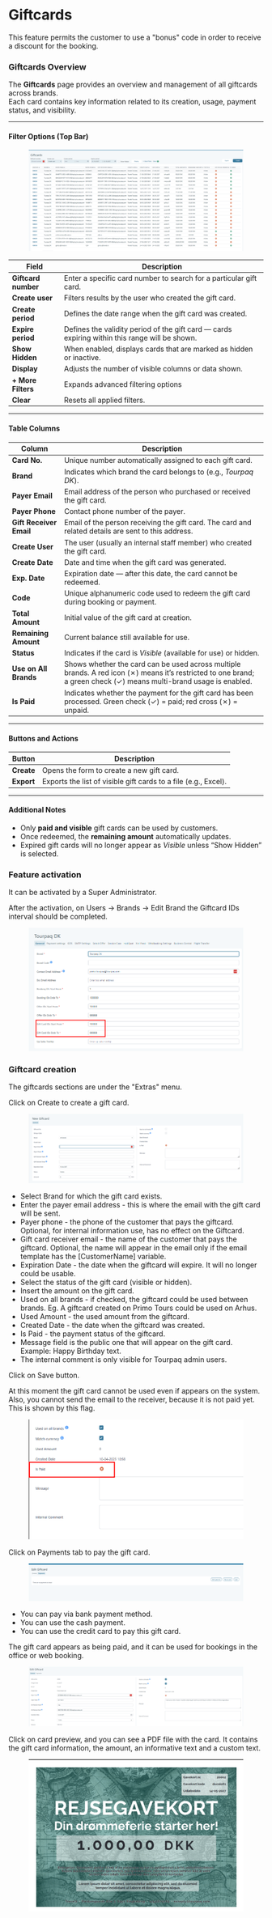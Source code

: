 # Giftcards

This feature permits the customer to use a "bonus" code in order to receive a discount for the booking.

### **Giftcards Overview**

The **Giftcards** page provides an overview and management of all giftcards across brands.\
Each card contains key information related to its creation, usage, payment status, and visibility.

***

#### **Filter Options (Top Bar)**

<figure><img src=".gitbook/assets/image (10).png" alt=""><figcaption></figcaption></figure>

| **Field**           | **Description**                                                                                |
| ------------------- | ---------------------------------------------------------------------------------------------- |
| **Giftcard number** | Enter a specific card number to search for a particular gift card.                             |
| **Create user**     | Filters results by the user who created the gift card.                                         |
| **Create period**   | Defines the date range when the gift card was created.                                         |
| **Expire period**   | Defines the validity period of the gift card — cards expiring within this range will be shown. |
| **Show Hidden**     | When enabled, displays cards that are marked as hidden or inactive.                            |
| **Display**         | Adjusts the number of visible columns or data shown.                                           |
| **+ More Filters**  | Expands advanced filtering options                                                             |
|  **Clear**          | Resets all applied filters.                                                                    |

***

#### **Table Columns**

| **Column**              | **Description**                                                                                                                                                     |
| ----------------------- | ------------------------------------------------------------------------------------------------------------------------------------------------------------------- |
| **Card No.**            | Unique number automatically assigned to each gift card.                                                                                                             |
| **Brand**               | Indicates which brand the card belongs to (e.g., _Tourpaq DK_).                                                                                                     |
| **Payer Email**         | Email address of the person who purchased or received the gift card.                                                                                                |
| **Payer Phone**         | Contact phone number of the payer.                                                                                                                                  |
| **Gift Receiver Email** | Email of the person receiving the gift card. The card and related details are sent to this address.                                                                 |
| **Create User**         | The user (usually an internal staff member) who created the gift card.                                                                                              |
| **Create Date**         | Date and time when the gift card was generated.                                                                                                                     |
| **Exp. Date**           | Expiration date — after this date, the card cannot be redeemed.                                                                                                     |
| **Code**                | Unique alphanumeric code used to redeem the gift card during booking or payment.                                                                                    |
| **Total Amount**        | Initial value of the gift card at creation.                                                                                                                         |
| **Remaining Amount**    | Current balance still available for use.                                                                                                                            |
| **Status**              | Indicates if the card is _Visible_ (available for use) or hidden.                                                                                                   |
| **Use on All Brands**   | Shows whether the card can be used across multiple brands. A red icon (✗) means it’s restricted to one brand; a green check (✓) means multi-brand usage is enabled. |
| **Is Paid**             | Indicates whether the payment for the gift card has been processed. Green check (✓) = paid; red cross (✗) = unpaid.                                                 |

***

#### **Buttons and Actions**

| **Button** | **Description**                                                 |
| ---------- | --------------------------------------------------------------- |
| **Create** | Opens the form to create a new gift card.                       |
| **Export** | Exports the list of visible gift cards to a file (e.g., Excel). |

***

#### **Additional Notes**

* Only **paid and visible** gift cards can be used by customers.
* Once redeemed, the **remaining amount** automatically updates.
* Expired gift cards will no longer appear as _Visible_ unless “Show Hidden” is selected.

### Feature activation <a href="#feature-activation" id="feature-activation"></a>

It can be activated by a Super Administrator.

After the activation, on Users -> Brands -> Edit Brand the Giftcard IDs interval should be completed.

<figure><img src=".gitbook/assets/image (21) (1) (1) (1).png" alt=""><figcaption></figcaption></figure>

### Giftcard creation <a href="#giftcard-creation" id="giftcard-creation"></a>

The giftcards sections are under the "Extras" menu.

Click on Create to create a gift card.&#x20;

<figure><img src=".gitbook/assets/image (14) (1) (1) (1) (1) (1).png" alt=""><figcaption></figcaption></figure>

* Select Brand for which the gift card exists.&#x20;
* Enter the payer email address - this is where the email with the gift card will be sent.&#x20;
* Payer phone - the phone of the customer that pays the giftcard. Optional, for internal information use, has no effect on the Giftcard.
* Gift card receiver email - the name of the customer that pays the giftcard. Optional, the name will appear in the email only if the email template has the \[CustomerName] variable.
* Expiration Date - the date when the giftcard will expire. It will no longer could be usable.
* Select the status of the gift card (visible or hidden).&#x20;
* Insert the amount on the gift card.&#x20;
* Used on all brands - if checked, the giftcard could be used between brands. Eg. A giftcard created on Primo Tours could be used on Arhus.
* Used Amount - the used amount from the giftcard.
* Created Date - the date when the giftcard was created.
* Is Paid - the payment status of the giftcard.
* Message field is the public one that will appear on the gift card. Example: Happy Birthday text.&#x20;
* The internal comment is only visible for Tourpaq admin users.&#x20;

Click on Save button.&#x20;

At this moment the gift card cannot be used even if appears on the system. Also, you cannot send the email to the receiver, because it is not paid yet. This is shown by this flag.&#x20;

<figure><img src=".gitbook/assets/image (16) (1) (1) (1) (1) (1).png" alt=""><figcaption></figcaption></figure>

Click on Payments tab to pay the gift card.&#x20;

<figure><img src=".gitbook/assets/image (15) (1) (1) (1) (1) (1).png" alt=""><figcaption></figcaption></figure>

* You can pay via bank payment method.&#x20;
* You can use the cash payment.&#x20;
* You can use the credit card to pay this gift card.&#x20;

The gift card appears as being paid, and it can be used for bookings in the office or web booking.

<figure><img src=".gitbook/assets/image (1) (1) (1) (1) (1) (1) (1) (1) (1) (1) (1) (1) (1) (1) (1) (1) (1) (1) (1) (1) (1) (1) (1) (1) (1) (1) (1) (1) (1) (1) (1) (1) (1) (1) (1) (1) (1) (1) (1) (1).png" alt=""><figcaption></figcaption></figure>

Click on card preview, and you can see a PDF file with the card. It contains the gift card information, the amount, an informative text and a custom text.

<figure><img src=".gitbook/assets/image (3) (1) (1) (1) (1) (1) (1) (1) (1) (1) (1) (1) (1) (1) (1) (1) (1) (1) (1) (1).png" alt=""><figcaption></figcaption></figure>
